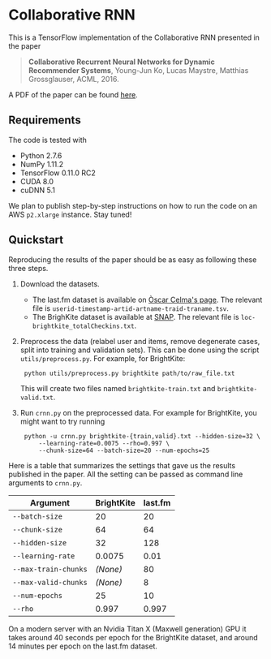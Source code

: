 # Collaborative RNN

This is a TensorFlow implementation of the Collaborative RNN presented in the
paper

> **Collaborative Recurrent Neural Networks for Dynamic Recommender Systems**,
> Young-Jun Ko, Lucas Maystre, Matthias Grossglauser, ACML, 2016.

A PDF of the paper can be found
[here](https://infoscience.epfl.ch/record/222477/files/ko101.pdf).

## Requirements

The code is tested with

- Python 2.7.6
- NumPy 1.11.2
- TensorFlow 0.11.0 RC2
- CUDA 8.0
- cuDNN 5.1

We plan to publish step-by-step instructions on how to run the code on an AWS
`p2.xlarge` instance. Stay tuned!

## Quickstart

Reproducing the results of the paper should be as easy as following these three
steps.

1. Download the datasets.
    - The last.fm dataset is available on [Òscar Celma's page][1]. The relevant
      file is `userid-timestamp-artid-artname-traid-traname.tsv`.
    - The BrighKite dataset is available at [SNAP][2]. The relevant file is
      `loc-brightkite_totalCheckins.txt`.
2. Preprocess the data (relabel user and items, remove degenerate cases, split
   into training and validation sets). This can be done using the script
   `utils/preprocess.py`. For example, for BrightKite:

        python utils/preprocess.py brightkite path/to/raw_file.txt

   This will create two files named `brightkite-train.txt` and
   `brightkite-valid.txt`.
3. Run `crnn.py` on the preprocessed data. For example for BrightKite, you
   might want to try running

        python -u crnn.py brightkite-{train,valid}.txt --hidden-size=32 \
            --learning-rate=0.0075 --rho=0.997 \
            --chunk-size=64 --batch-size=20 --num-epochs=25

Here is a table that summarizes the settings that gave us the results published
in the paper. All the setting can be passed as command line arguments to
`crnn.py`.

| Argument             | BrightKite | last.fm |
| -------------------- | ---------- | ------- |
| `--batch-size`       | 20         | 20      |
| `--chunk-size`       | 64         | 64      |
| `--hidden-size`      | 32         | 128     |
| `--learning-rate`    | 0.0075     | 0.01    |
| `--max-train-chunks` | *(None)*   | 80      |
| `--max-valid-chunks` | *(None)*   | 8       |
| `--num-epochs`       | 25         | 10      |
| `--rho`              | 0.997      | 0.997   |

On a modern server with an Nvidia Titan X (Maxwell generation) GPU it takes
around 40 seconds per epoch for the BrightKite dataset, and around 14 minutes
per epoch on the last.fm dataset.

[1]: http://www.dtic.upf.edu/~ocelma/MusicRecommendationDataset/lastfm-1K.html
[2]: https://snap.stanford.edu/data/loc-brightkite.html
